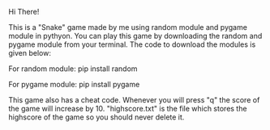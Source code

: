 Hi There!

This is a "Snake" game made by me using random module and pygame module in pythyon. You can play this game by downloading the random and pygame module from your terminal. The code to download the modules is given below:

For random module:
    pip install random


For pygame module:
    pip install pygame


This game also has a cheat code. Whenever you will press "q" the score of the game will increase by 10. "highscore.txt" is the file which stores the highscore of the game so you should never delete it.